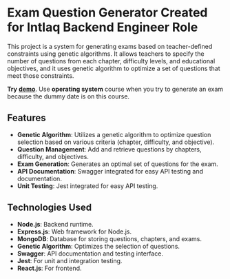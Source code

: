 # Exam Question Generator Created for Intlaq Backend Engineer Role

This project is a system for generating exams based on teacher-defined constraints using genetic algorithms. It allows teachers to specify the number of questions from each chapter, difficulty levels, and educational objectives, and it uses genetic algorithm to optimize a set of questions that meet those constraints.

**Try** [**demo**](https://exam-designer-system-x5it.vercel.app/about). Use **operating system** course when you try to generate an exam because the dummy date is on this course.

## Features

- **Genetic Algorithm**: Utilizes a genetic algorithm to optimize question selection based on various criteria (chapter, difficulty, and objective).
- **Question Management**: Add and retrieve questions by chapters, difficulty, and objectives.
- **Exam Generation**: Generates an optimal set of questions for the exam.
- **API Documentation**: Swagger integrated for easy API testing and documentation.
- **Unit Testing**: Jest integrated for easy API testing.

## Technologies Used

- **Node.js**: Backend runtime.
- **Express.js**: Web framework for Node.js.
- **MongoDB**: Database for storing questions, chapters, and exams.
- **Genetic Algorithm**: Optimizes the selection of questions.
- **Swagger**: API documentation and testing interface.
- **Jest**: For unit and integration testing.
- **React.js**: For frontend.

